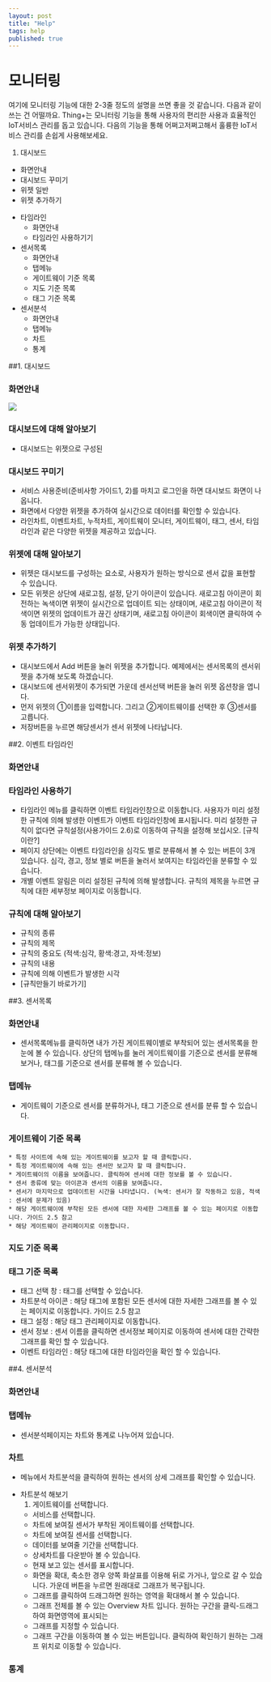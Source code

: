 ```yaml
---
layout: post
title: "Help"
tags: help
published: true
---
```


# 모니터링
여기에 모니터링 기능에 대한 2-3줄 정도의 설명을 쓰면 좋을 것 같습니다. 다음과 같이 쓰는 건 어떨까요. Thing+는 모니터링 기능을 통해 사용자의 편리한 사용과 효율적인 IoT서비스 관리를 돕고 있습니다. 다음의 기능을 통해 어쩌고저쩌고해서 훌륭한 IoT서비스 관리를 손쉽게 사용해보세요.

1. 대시보드
  - 화면안내
  - 대시보드 꾸미기
  - 위젯 일반
  - 위젯 추가하기
* 타임라인
  - 화면안내
  - 타임라인 사용하기기
* 센서목록
  - 화면안내
  - 탭메뉴
  - 게이트웨이 기준 목록
  - 지도 기준 목록
  - 태그 기준 목록
* 센서분석
  - 화면안내
  - 탭메뉴
  - 차트
  - 통계

##1. 대시보드
### 화면안내
![](http://techblog.daliworks.net/assets/dashboard1.png)

### 대시보드에 대해 알아보기
* 대시보드는 위젯으로 구성된

### 대시보드 꾸미기
* 서비스 사용준비(준비사항 가이드1, 2)를 마치고 로그인을 하면 대시보드 화면이 나옵니다.
* 화면에서 다양한 위젯을 추가하여 실시간으로 데이터를 확인할 수 있습니다.
* 라인차트, 이벤트차트, 누적차트, 게이트웨이 모니터, 게이트웨이, 태그, 센서, 타임라인과 같은 다양한 위젯을 제공하고 있습니다.

### 위젯에 대해 알아보기
* 위젯은 대시보드를 구성하는 요소로, 사용자가 원하는 방식으로 센서 값을 표현할 수 있습니다.
* 모든 위젯은 상단에 새로고침, 설정, 닫기 아이콘이 있습니다. 새로고침 아이콘이 회전하는 녹색이면 위젯이 실시간으로 업데이트 되는 상태이며, 새로고침 아이콘이 적색이면 위젯의 업데이트가 끊긴 상태기며,  새로고침 아이콘이 회색이면 클릭하여 수동 업데이트가 가능한 상태입니다.

### 위젯 추가하기
* 대시보드에서 Add 버튼을 눌러 위젯을 추가합니다. 예제에서는 센서목록의 센서위젯을 추가해 보도록 하겠습니다.
* 대시보드에 센서위젯이 추가되면 가운데 센서선택 버튼을 눌러 위젯 옵션창을 엽니다.
* 먼저 위젯의 ①이름을 입력합니다. 그리고 ②게이트웨이를 선택한 후 ③센서를 고릅니다.
* 저장버튼을 누르면 해당센서가 센서 위젯에 나타납니다.

##2. 이벤트 타임라인

### 화면안내

### 타임라인 사용하기
* 타임라인 메뉴를 클릭하면 이벤트 타임라인창으로 이동합니다. 사용자가 미리 설정한 규칙에 의해 발생한 이벤트가 이벤트 타임라인창에 표시됩니다. 미리 설정한 규칙이 없다면 규칙설정(사용가이드 2.6)로 이동하여 규칙을 설정해 보십시오. [규칙이란?]
* 페이지 상단에는 이벤트 타임라인을 심각도 별로 분류해서 볼 수 있는 버튼이 3개 있습니다. 심각, 경고, 정보 별로 버튼을 눌러서 보여지는 타임라인을 분류할 수 있습니다.
* 개별 이벤트 알림은 미리 설정된 규칙에 의해 발생합니다. 규칙의 제목을 누르면 규칙에 대한 세부정보 페이지로 이동합니다.

### 규칙에 대해 알아보기
  - 규칙의 종류
  - 규칙의 제목
  - 규칙의 중요도 (적색:심각, 황색:경고, 자색:정보)
  - 규칙의 내용
  - 규칙에 의해 이벤트가 발생한 시각
  - [규칙만들기 바로가기]

##3. 센서목록
### 화면안내

* 센서목록메뉴를 클릭하면 내가 가진 게이트웨이별로 부착되어 있는 센서목록을 한눈에 볼 수 있습니다. 상단의 탭메뉴를 눌러 게이트웨이를 기준으로 센서를 분류해 보거나, 태그를 기준으로 센서를 분류해 볼 수 있습니다.

### 탭메뉴
* 게이트웨이 기준으로 센서를 분류하거나, 태그 기준으로 센서를 분류 할 수 있습니다.

### 게이트웨이 기준 목록
	* 특정 사이트에 속해 있는 게이트웨이를 보고자 할 때 클릭합니다.
	* 특정 게이트웨이에 속해 있는 센서만 보고자 할 때 클릭합니다.
	* 게이트웨이의 이름을 보여줍니다. 클릭하여 센서에 대한 정보를 볼 수 있습니다.
	* 센서 종류에 맞는 아이콘과 센서의 이름을 보여줍니다.
	* 센서가 마지막으로 업데이트된 시간을 나타냅니다. (녹색: 센서가 잘 작동하고 있음, 적색 : 센서에 문제가 있음)
	* 해당 게이트웨이에 부착된 모든 센서에 대한 자세한 그래프를 볼 수 있는 페이지로 이동합니다. 가이드 2.5 참고
	* 해당 게이트웨이 관리페이지로 이동합니다.
### 지도 기준 목록
### 태그 기준 목록
  * 태그 선택 창 : 태그를 선택할 수 있습니다.
  * 차트분석 아이콘 : 해당 태그에 포함된 모든 센서에 대한 자세한 그래프를 볼 수 있는 페이지로 이동합니다. 가이드 2.5 참고
  * 태그 설정 : 해당 태그 관리페이지로 이동합니다.
  * 센서 정보 : 센서 이름을 클릭하면 센서정보 페이지로 이동하여 센서에 대한 간략한 그래프를 확인 할 수 있습니다.
  * 이벤트 타임라인 : 해당 태그에 대한 타임라인을 확인 할 수 있습니다.

##4. 센서분석
### 화면안내
### 탭메뉴
* 센서분석페이지는 차트와 통계로 나누어져 있습니다.

### 차트

  - 메뉴에서 차트분석을 클릭하여 원하는 센서의 상세 그래프를 확인할 수 있습니다.
  * 차트분석 해보기
    1. 게이트웨이를 선택합니다.
    - 서비스를 선택합니다.
    - 차트에 보여질 센서가 부착된 게이트웨이를 선택합니다.
    - 차트에 보여질 센서를 선택합니다.
    - 데이터를 보여줄 기간을 선택합니다.
    - 상세차트를 다운받아 볼 수 있습니다.
    - 현재 보고 있는 센서를 표시합니다.
    - 화면을 확대, 축소한 경우 양쪽 화살표를 이용해 뒤로 가거나, 앞으로 갈 수 있습니다. 가운데 버튼을 누르면 원래대로 그래프가 복구됩니다.
    - 그래프를 클릭하여 드래그하면 원하는 영역을 확대해서 볼 수 있습니다.
    - 그래프 전체를 볼 수 있는 Overview 차트 입니다. 원하는 구간을 클릭-드래그하여 화면영역에 표시되는
    - 그래프를 지정할 수 있습니다.
    - 그래프 구간을 이동하여 볼 수 있는 버튼입니다. 클릭하여 확인하기 원하는 그래프 위치로 이동할 수 있습니다.

### 통계
